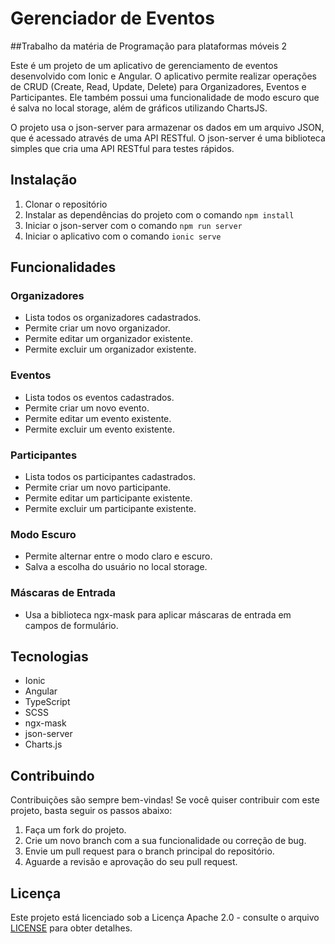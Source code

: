 # Gerenciador de Eventos

##Trabalho da matéria de Programação para plataformas móveis 2

Este é um projeto de um aplicativo de gerenciamento de eventos desenvolvido com Ionic e Angular. O aplicativo permite realizar operações de CRUD (Create, Read, Update, Delete) para Organizadores, Eventos e Participantes. Ele também possui uma funcionalidade de modo escuro que é salva no local storage, além de gráficos utilizando ChartsJS.

O projeto usa o json-server para armazenar os dados em um arquivo JSON, que é acessado através de uma API RESTful. O json-server é uma biblioteca simples que cria uma API RESTful para testes rápidos.

## Instalação

1. Clonar o repositório
2. Instalar as dependências do projeto com o comando `npm install`
3. Iniciar o json-server com o comando `npm run server`
4. Iniciar o aplicativo com o comando `ionic serve`

## Funcionalidades

### Organizadores

- Lista todos os organizadores cadastrados.
- Permite criar um novo organizador.
- Permite editar um organizador existente.
- Permite excluir um organizador existente.

### Eventos

- Lista todos os eventos cadastrados.
- Permite criar um novo evento.
- Permite editar um evento existente.
- Permite excluir um evento existente.

### Participantes

- Lista todos os participantes cadastrados.
- Permite criar um novo participante.
- Permite editar um participante existente.
- Permite excluir um participante existente.

### Modo Escuro

- Permite alternar entre o modo claro e escuro.
- Salva a escolha do usuário no local storage.

### Máscaras de Entrada

- Usa a biblioteca ngx-mask para aplicar máscaras de entrada em campos de formulário.

## Tecnologias

- Ionic
- Angular
- TypeScript
- SCSS
- ngx-mask
- json-server
- Charts.js

## Contribuindo

Contribuições são sempre bem-vindas! Se você quiser contribuir com este projeto, basta seguir os passos abaixo:

1. Faça um fork do projeto.
2. Crie um novo branch com a sua funcionalidade ou correção de bug.
3. Envie um pull request para o branch principal do repositório.
4. Aguarde a revisão e aprovação do seu pull request.

## Licença

Este projeto está licenciado sob a Licença Apache 2.0 - consulte o arquivo [LICENSE](LICENSE) para obter detalhes.
